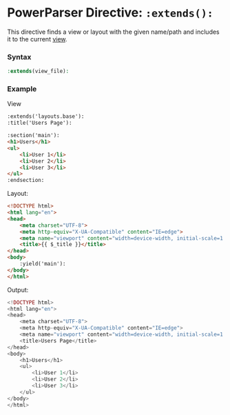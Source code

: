 # PowerParser Directive: `:extends():`

This directive finds a view or layout with the given name/path and includes it to the current [view](../intro_to_the_views/).

### Syntax

```php
:extends(view_file):
```

### Example

View

```html
:extends('layouts.base'):
:title('Users Page'):

:section('main'):
<h1>Users</h1>
<ul>
    <li>User 1</li>
    <li>User 2</li>
    <li>User 3</li>
</ul>
:endsection:
```

Layout:

```html
<!DOCTYPE html>
<html lang="en">
<head>
    <meta charset="UTF-8">
    <meta http-equiv="X-UA-Compatible" content="IE=edge">
    <meta name="viewport" content="width=device-width, initial-scale=1.0">
    <title>{{ $_title }}</title>
</head>
<body>
    :yield('main'):
</body>
</html>
```

Output:

```php
<!DOCTYPE html>
<html lang="en">
<head>
    <meta charset="UTF-8">
    <meta http-equiv="X-UA-Compatible" content="IE=edge">
    <meta name="viewport" content="width=device-width, initial-scale=1.0">
    <title>Users Page</title>
</head>
<body>
    <h1>Users</h1>
    <ul>
        <li>User 1</li>
        <li>User 2</li>
        <li>User 3</li>
    </ul>
</body>
</html>
```
